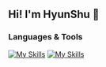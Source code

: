 ## Hi! I'm HyunShu 👋

<!--
**hsl26/hsl26** is a ✨ _special_ ✨ repository because its `README.md` (this file) appears on your GitHub profile.

Here are some ideas to get you started:

- 🔭 I’m currently working on ...
- 🌱 I’m currently learning ...
- 👯 I’m looking to collaborate on ...
- 🤔 I’m looking for help with ...
- 💬 Ask me about ...
- 📫 How to reach me: ...
- 😄 Pronouns: ...
- ⚡ Fun fact: ...
-->



### Languages & Tools

[![My Skills](https://skillicons.dev/icons?i=c,cpp,py,pytorch,tensorflow)](https://skillicons.dev)
[![My Skills](https://skillicons.dev/icons?i=html,css,js,ts,react)](https://skillicons.dev)

<!--[![My Skills](https://skillicons.dev/icons?i=anaconda,git,matlab,pycharm,vscode)](https://skillicons.dev)-->
